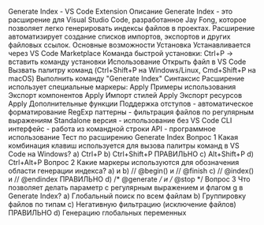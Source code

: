 Generate Index - VS Code Extension
Описание
Generate Index - это расширение для Visual Studio Code, разработанное Jay Fong, которое позволяет легко генерировать индексы файлов в проектах. Расширение автоматизирует создание списков импортов, экспортов и других файловых ссылок.
Основные возможности
Установка
Устанавливается через VS Code Marketplace
Команда быстрой установки: Ctrl+P → вставить команду установки
Использование
Открыть файл в VS Code
Вызвать палитру команд (Ctrl+Shift+P на Windows/Linux, Cmd+Shift+P на macOS)
Выполнить команду "Generate Index"
Синтаксис
Расширение использует специальные маркеры:
Apply
Примеры использования
Экспорт компонентов
Apply
Импорт стилей
Apply
Экспорт ресурсов
Apply
Дополнительные функции
Поддержка отступов - автоматическое форматирование
RegExp паттерны - фильтрация файлов по регулярным выражениям
Standalone версия - использование без VS Code
CLI интерфейс - работа из командной строки
API - программное использование
Тест по расширению Generate Index
Вопрос 1
Какая комбинация клавиш используется для вызова палитры команд в VS Code на Windows?
a) Ctrl+P
b) Ctrl+Shift+P ПРАВИЛЬНО
c) Alt+Shift+P
d) Ctrl+Alt+P
Вопрос 2
Какие маркеры используются для обозначения области генерации индекса?
a) <!-- @start --> и <!-- @end -->
b) // @begin() и // @finish
c) // @index() и // @endindex ПРАВИЛЬНО
d) /* @generate */ и /* @stop */
Вопрос 3
Что позволяет делать параметр с регулярным выражением и флагом g в Generate Index?
a) Глобальный поиск по всем файлам
b) Группировку файлов по типам
c) Негативную фильтрацию (исключение файлов) ПРАВИЛЬНО
d) Генерацию глобальных переменных
